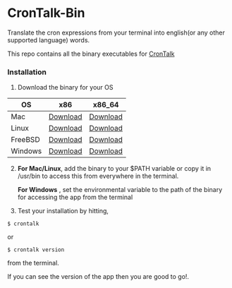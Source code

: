 # CronTalk-Bin

Translate the cron expressions from your terminal into english(or any other supported language) words.

This repo contains all the binary executables for [CronTalk](https://github.com/Anondo/crontalk)

### Installation

1. Download the binary for your OS

| OS      	| x86                                                                                      	| x86_64                                                                                      	|
|---------	|------------------------------------------------------------------------------------------	|---------------------------------------------------------------------------------------------	|
| Mac     	| [Download](https://github.com/Anondo/crontalk-bin/blob/master/v2.1.0/mac_386.zip)     	| [Download](https://github.com/Anondo/crontalk-bin/blob/master/v2.1.0/mac_amd64.zip)     	|
| Linux   	| [Download](https://github.com/Anondo/crontalk-bin/blob/master/v2.1.0/linux_386.zip)   	| [Download](https://github.com/Anondo/crontalk-bin/blob/master/v2.1.0/linux_amd64.zip)   	|
| FreeBSD 	| [Download](https://github.com/Anondo/crontalk-bin/blob/master/v2.1.0/freebsd_386.zip) 	| [Download](https://github.com/Anondo/crontalk-bin/blob/master/v2.1.0/freebsd_amd64.zip) 	|
| Windows 	| [Download](https://github.com/Anondo/crontalk-bin/blob/master/v2.1.0/windows_386.zip) 	| [Download](https://github.com/Anondo/crontalk-bin/blob/master/v2.1.0/windows_amd64.zip) 	|



2. **For Mac/Linux**, add the binary to your $PATH variable or copy it in /usr/bin  to access this from everywhere in the terminal.

   **For Windows**  , set the environmental variable to the path of the binary for accessing the app from the terminal

1. Test your installation by hitting,

```
$ crontalk

```

or

```
$ crontalk version

```

from the terminal.

If you can see the version of the app then you are good to go!.
